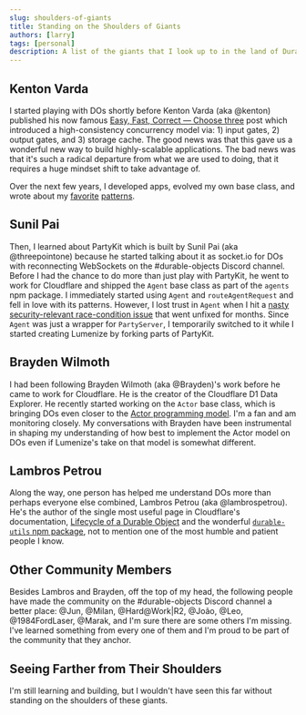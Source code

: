 ```yaml
---
slug: shoulders-of-giants
title: Standing on the Shoulders of Giants
authors: [larry]
tags: [personal]
description: A list of the giants that I look up to in the land of Durable Objects
---
```


## Kenton Varda

I started playing with DOs shortly before Kenton Varda (aka @kenton) published his now famous [Easy, Fast, Correct — Choose three](https://blog.cloudflare.com/easy-fast-correct-choose-three/) post which introduced a high-consistency concurrency model via: 1) input gates, 2) output gates, and 3) storage cache. The good news was that this gave us a wonderful new way to build highly-scalable applications. The bad news was that it's such a radical departure from what we are used to doing, that it requires a huge mindset shift to take advantage of.

Over the next few years, <!-- truncate --> I developed apps, evolved my own base class, and wrote about my [favorite](https://medium.com/cloudflare-durable-objects-design-patterns/lazy-hydration-cab27e7c70b5) [patterns](https://medium.com/cloudflare-durable-objects-design-patterns/maintaining-consistent-state-56f5bb22dba9). 

## Sunil Pai

Then, I learned about PartyKit which is built by Sunil Pai (aka @threepointone) because he started talking about it as socket.io for DOs with reconnecting WebSockets on the #durable-objects Discord channel. Before I had the chance to do more than just play with PartyKit, he went to work for Cloudflare and shipped the `Agent` base class as part of the `agents` npm package. I immediately started using `Agent` and `routeAgentRequest` and fell in love with its patterns. However, I lost trust in `Agent` when I hit a [nasty security-relevant race-condition issue](https://github.com/cloudflare/agents/issues/321) that went unfixed for months. Since `Agent` was just a wrapper for `PartyServer`, I temporarily switched to it while I started creating Lumenize by forking parts of PartyKit.

## Brayden Wilmoth

I had been following Brayden Wilmoth (aka @Brayden)'s work before he came to work for Cloudflare. He is the creator of the Cloudflare D1 Data Explorer. He recently started working on the `Actor` base class, which is bringing DOs even closer to the [Actor programming model](https://developers.cloudflare.com/durable-objects/concepts/what-are-durable-objects/#actor-programming-model). I'm a fan and am monitoring closely. My conversations with Brayden have been instrumental in shaping my understanding of how best to implement the Actor model on DOs even if Lumenize's take on that model is somewhat different.

## Lambros Petrou

Along the way, one person has helped me understand DOs more than perhaps everyone else combined, Lambros Petrou (aka @lambrospetrou). He's the author of the single most useful page in Cloudflare's documentation, [Lifecycle of a Durable Object](https://developers.cloudflare.com/durable-objects/concepts/durable-object-lifecycle/) and the wonderful [`durable-utils` npm package](https://www.npmjs.com/package/durable-utils), not to mention one of the most humble and patient people I know.

## Other Community Members

Besides Lambros and Brayden, off the top of my head, the following people have made the community on the #durable-objects Discord channel a better place: @Jun, @Milan, @Hard@Work|R2, @João, @Leo, @1984FordLaser, @Marak, and I'm sure there are some others I'm missing. I've learned something from every one of them and I'm proud to be part of the community that they anchor.

## Seeing Farther from Their Shoulders

I'm still learning and building, but I wouldn't have seen this far without standing on the shoulders of these giants.
